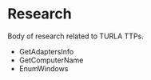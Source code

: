 # Research

Body of research related to TURLA TTPs.

- GetAdaptersInfo
- GetComputerName
- EnumWindows

